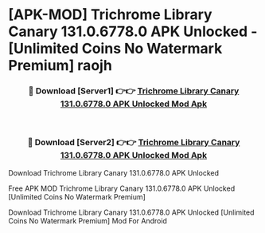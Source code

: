 # [APK-MOD] Trichrome Library Canary 131.0.6778.0 APK Unlocked - [Unlimited Coins No Watermark Premium] raojh



<div align="center">
<h3>🔴 Download [Server1] 👉👉 <a href="https://momento.my/?title=Trichrome_Library_Canary_131.0.6778.0_APK_Unlocked">Trichrome Library Canary 131.0.6778.0 APK Unlocked Mod Apk</a></h3><br>

<h3>🔴 Download [Server2] 👉👉 <a href="https://momento.my/?title=Trichrome_Library_Canary_131.0.6778.0_APK_Unlocked">Trichrome Library Canary 131.0.6778.0 APK Unlocked Mod Apk</a></h3>
</div>



Download Trichrome Library Canary 131.0.6778.0 APK Unlocked 

Free APK MOD Trichrome Library Canary 131.0.6778.0 APK Unlocked [Unlimited Coins No Watermark Premium]

Download Trichrome Library Canary 131.0.6778.0 APK Unlocked [Unlimited Coins No Watermark Premium] Mod For Android
